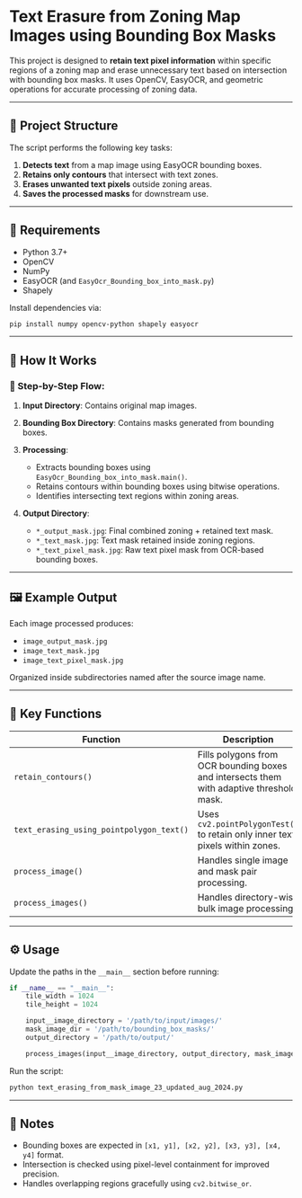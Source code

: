 

# Text Erasure from Zoning Map Images using Bounding Box Masks

This project is designed to **retain text pixel information** within specific regions of a zoning map and erase unnecessary text based on intersection with bounding box masks. It uses OpenCV, EasyOCR, and geometric operations for accurate processing of zoning data.

---

## 📂 Project Structure

The script performs the following key tasks:

1. **Detects text** from a map image using EasyOCR bounding boxes.
2. **Retains only contours** that intersect with text zones.
3. **Erases unwanted text pixels** outside zoning areas.
4. **Saves the processed masks** for downstream use.

---

## 🔧 Requirements

* Python 3.7+
* OpenCV
* NumPy
* EasyOCR (and `EasyOcr_Bounding_box_into_mask.py`)
* Shapely

Install dependencies via:

```bash
pip install numpy opencv-python shapely easyocr
```

---

## 🚀 How It Works

### 🔹 Step-by-Step Flow:

1. **Input Directory**: Contains original map images.
2. **Bounding Box Directory**: Contains masks generated from bounding boxes.
3. **Processing**:

   * Extracts bounding boxes using `EasyOcr_Bounding_box_into_mask.main()`.
   * Retains contours within bounding boxes using bitwise operations.
   * Identifies intersecting text regions within zoning areas.
4. **Output Directory**:

   * `*_output_mask.jpg`: Final combined zoning + retained text mask.
   * `*_text_mask.jpg`: Text mask retained inside zoning regions.
   * `*_text_pixel_mask.jpg`: Raw text pixel mask from OCR-based bounding boxes.

---

## 🖼️ Example Output

Each image processed produces:

* `image_output_mask.jpg`
* `image_text_mask.jpg`
* `image_text_pixel_mask.jpg`

Organized inside subdirectories named after the source image name.

---

## 🧠 Key Functions

| Function                                 | Description                                                                              |
| ---------------------------------------- | ---------------------------------------------------------------------------------------- |
| `retain_contours()`                      | Fills polygons from OCR bounding boxes and intersects them with adaptive threshold mask. |
| `text_erasing_using_pointpolygon_text()` | Uses `cv2.pointPolygonTest()` to retain only inner text pixels within zones.             |
| `process_image()`                        | Handles single image and mask pair processing.                                           |
| `process_images()`                       | Handles directory-wise bulk image processing.                                            |

---

## ⚙️ Usage

Update the paths in the `__main__` section before running:

```python
if __name__ == "__main__":
    tile_width = 1024
    tile_height = 1024

    input__image_directory = '/path/to/input/images/'
    mask_image_dir = '/path/to/bounding_box_masks/'
    output_directory = '/path/to/output/'

    process_images(input__image_directory, output_directory, mask_image_dir)
```

Run the script:

```bash
python text_erasing_from_mask_image_23_updated_aug_2024.py
```

---

## 📝 Notes

* Bounding boxes are expected in `[x1, y1], [x2, y2], [x3, y3], [x4, y4]` format.
* Intersection is checked using pixel-level containment for improved precision.
* Handles overlapping regions gracefully using `cv2.bitwise_or`.








